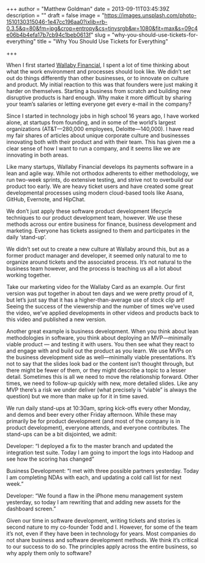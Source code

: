 +++
author = "Matthew Goldman"
date = 2013-09-11T03:45:39Z
description = ""
draft = false
image = "https://images.unsplash.com/photo-1510130315046-1e47cc196aa0?ixlib=rb-0.3.5&q=80&fm=jpg&crop=entropy&cs=tinysrgb&w=1080&fit=max&s=09c4e06b4b4efa17b7cb94c1beb0613f"
slug = "why-you-should-use-tickets-for-everything"
title = "Why You Should Use Tickets for Everything"

+++


When I first started [Wallaby Financial](http://www.walla.by), I spent a lot of time thinking about what the work environment and processes should look like. We didn’t set out do things differently than other businesses, or to innovate on culture and product. My initial reaction to this was that founders were just making it harder on themselves. Starting a business from scratch and building new disruptive products is hard enough. Why make it more difficult by sharing your team’s salaries or letting everyone get every e-mail in the company?

Since I started in technology jobs in high school 16 years ago, I have worked alone, at startups from founding, and in some of the world’s largest organizations (AT&T—280,000 employees, Deloitte—140,000). I have read my fair shares of articles about unique corporate culture and businesses innovating both with their product and with their team. This has given me a clear sense of how I want to run a company, and it seems like we are innovating in both areas.

Like many startups, Wallaby Financial develops its payments software in a lean and agile way. While not orthodox adherents to either methodology, we run two-week sprints, do extensive testing, and strive not to overbuild our product too early. We are heavy ticket users and have created some great developmental processes using modern cloud-based tools like Asana, GitHub, Evernote, and HipChat.

We don’t just apply these software product development lifecycle techniques to our product development team, however. We use these methods across our entire business for finance, business development and marketing. Everyone has tickets assigned to them and participates in the daily ‘stand-up’.

We didn’t set out to create a new culture at Wallaby around this, but as a former product manager and developer, it seemed only natural to me to organize around tickets and the associated process. It’s not natural to the business team however, and the process is teaching us all a lot about working together.

Take our marketing video for the Wallaby Card as an example. Our first version was put together in about ten days and we were pretty proud of it, but let’s just say that it has a higher-than-average use of stock clip art! Seeing the success of the viewership and the number of times we’ve used the video, we’ve applied developments in other videos and products back to this video and published a new version.

Another great example is business development. When you think about lean methodologies in software, you think about deploying an MVP—minimally viable product — and testing it with users. You then see what they react to and engage with and build out the product as you learn. We use MVPs on the business development side as well—minimally viable presentations. It’s not to say that the slides look bad or the content isn’t thought through, but there might be fewer of them, or they might describe a topic to a lesser detail. Sometimes this is all we need to move the relationship forward. Other times, we need to follow-up quickly with new, more detailed slides. Like any MVP there’s a risk we under deliver (what precisely is “viable” is always the question) but we more than make up for it in time saved.

We run daily stand-ups at 10:30am, spring kick-offs every other Monday, and demos and beer every other Friday afternoon. While these may primarily be for product development (and most of the company is in product development), everyone attends, and everyone contributes. The stand-ups can be a bit disjointed, we admit:

Developer: “I deployed a fix to the master branch and updated the integration test suite. Today I am going to import the logs into Hadoop and see how the scoring has changed”

Business Development: “I met with three possible partners yesterday. Today I am completing NDAs with each, and updating a cold call list for next week.”

Developer: “We found a flaw in the iPhone menu management system yesterday, so today I am rewriting that and adding new assets for the dashboard screen.”

Given our time in software development, writing tickets and stories is second nature to my co-founder Todd and I. However, for some of the team it’s not, even if they have been in technology for years. Most companies do not share business and software development methods. We think it’s critical to our success to do so. The principles apply across the entire business, so why apply them only to software?

